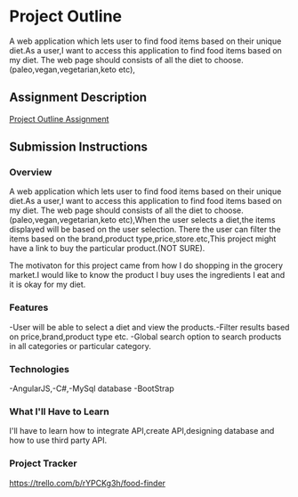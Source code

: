 # Project Outline
A web application which lets user to find food items based on their unique diet.As a user,I want to access this application to find food items based on my diet.
The web page should consists of all the diet to choose.(paleo,vegan,vegetarian,keto etc),

## Assignment Description
[Project Outline Assignment](https://education.launchcode.org/liftoff/modules/assignments/project-outline)

## Submission Instructions

### Overview
A web application which lets user to find food items based on their unique diet.As a user,I want to access this application to find food items based on my diet.
The web page should consists of all the diet to choose.(paleo,vegan,vegetarian,keto etc),When the user selects a diet,the items displayed will be  based on the user selection.
There the user can filter the items based on the brand,product type,price,store.etc,This project might have a link to buy the particular product.(NOT SURE).

The motivaton for this project came from how I do shopping in the grocery market.I would like to know the product I buy uses the ingredients I eat and it is okay for my diet.
### Features
-User will be able to select a diet and view the products.-Filter results based on price,brand,product type etc.
-Global search option to search products in all categories or particular category.

### Technologies
-AngularJS,-C#,-MySql database
-BootStrap


### What I'll Have to Learn
I'll have to learn how to integrate API,create API,designing database and how to use third party API.
### Project Tracker
https://trello.com/b/rYPCKg3h/food-finder
